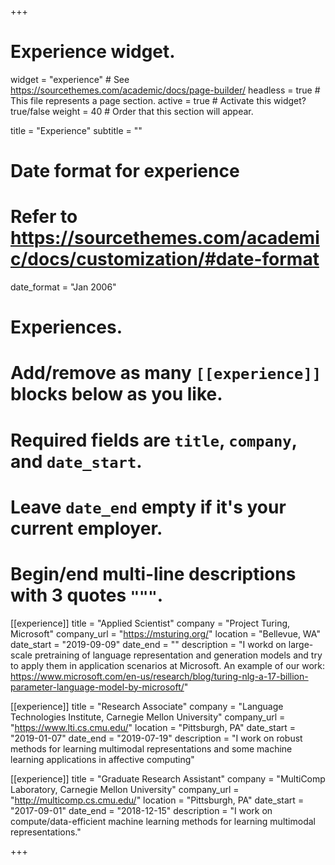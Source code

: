 +++
# Experience widget.
widget = "experience"  # See https://sourcethemes.com/academic/docs/page-builder/
headless = true  # This file represents a page section.
active = true  # Activate this widget? true/false
weight = 40  # Order that this section will appear.

title = "Experience"
subtitle = ""

# Date format for experience
#   Refer to https://sourcethemes.com/academic/docs/customization/#date-format
date_format = "Jan 2006"

# Experiences.
#   Add/remove as many `[[experience]]` blocks below as you like.
#   Required fields are `title`, `company`, and `date_start`.
#   Leave `date_end` empty if it's your current employer.
#   Begin/end multi-line descriptions with 3 quotes `"""`.
[[experience]]
  title = "Applied Scientist"
  company = "Project Turing, Microsoft"
  company_url = "https://msturing.org/"
  location = "Bellevue, WA"
  date_start = "2019-09-09"
  date_end = ""
  description = "I workd on large-scale pretraining of language representation and generation models and try to apply them in application scenarios at Microsoft. An example of our work: https://www.microsoft.com/en-us/research/blog/turing-nlg-a-17-billion-parameter-language-model-by-microsoft/"

[[experience]]
  title = "Research Associate"
  company = "Language Technologies Institute, Carnegie Mellon University"
  company_url = "https://www.lti.cs.cmu.edu/"
  location = "Pittsburgh, PA"
  date_start = "2019-01-07"
  date_end = "2019-07-19"
  description = "I work on robust methods for learning multimodal representations and some machine learning applications in affective computing"

[[experience]]
  title = "Graduate Research Assistant"
  company = "MultiComp Laboratory, Carnegie Mellon University"
  company_url = "http://multicomp.cs.cmu.edu/"
  location = "Pittsburgh, PA"
  date_start = "2017-09-01"
  date_end = "2018-12-15"
  description = "I work on compute/data-efficient machine learning methods for learning multimodal representations."

+++
